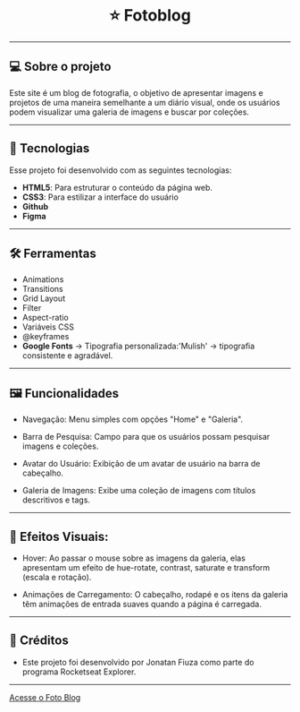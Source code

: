 <h1 align="center"> ⭐ Fotoblog </h1>

---

## 💻 Sobre o projeto

Este site é um blog de fotografia, o objetivo de apresentar imagens e projetos de uma maneira semelhante a um diário visual, onde os usuários podem visualizar uma galeria de imagens e buscar por coleções.  

---

## 🚀 Tecnologias

Esse projeto foi desenvolvido com as seguintes tecnologias:

- **HTML5**: Para estruturar o conteúdo da página web.
- **CSS3**: Para estilizar a interface do usuário
- **Github**
- **Figma**

---

## 🛠️ Ferramentas

- Animations
- Transitions
- Grid Layout
- Filter
- Aspect-ratio
- Variáveis CSS
- @keyframes
- **Google Fonts** → Tipografia personalizada:'Mulish' → tipografia consistente e agradável.

---

## 🖼️ Funcionalidades

- Navegação: Menu simples com opções "Home" e "Galeria".

- Barra de Pesquisa: Campo para que os usuários possam pesquisar imagens e coleções.

- Avatar do Usuário: Exibição de um avatar de usuário na barra de cabeçalho.

- Galeria de Imagens: Exibe uma coleção de imagens com títulos descritivos e tags.

---

## 👀 Efeitos Visuais:

- Hover: Ao passar o mouse sobre as imagens da galeria, elas apresentam um efeito de hue-rotate, contrast, saturate e transform (escala e rotação).

- Animações de Carregamento: O cabeçalho, rodapé e os itens da galeria têm animações de entrada suaves quando a página é carregada.

---

## 📇 Créditos

- Este projeto foi desenvolvido por Jonatan Fiuza como parte do programa Rocketseat Explorer.

---
[Acesse o Foto Blog](https://jonatanfz.github.io/photoblog/)

